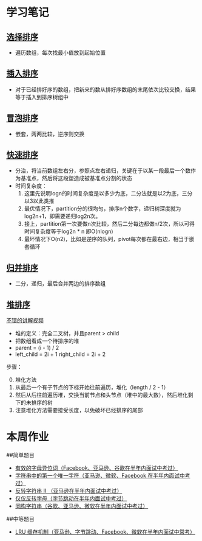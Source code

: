 # 学习笔记

## [选择排序](src/base_sort/SelectionSort.java)

* 遍历数组，每次找最小值放到起始位置

## [插入排序](src/base_sort/InsertSort.java)

* 对于已经排好序的数组，把新来的数从排好序数组的末尾依次比较交换，结果等于插入到排序树组中

## [冒泡排序](src/base_sort/BubbleSort.java)

* 嵌套，两两比较，逆序则交换

## [快速排序](src/base_sort/QuickSort.java)

* 分治，将当前数组左右分，参照点左右递归，关键在于以某一段最后一个数作为基准点，然后将这段塑造成被基准点分割的状态
* 时间复杂度：
    1. 这里先说明logn的时间复杂度是以多少为底，二分法就是以2为底，三分以3以此类推
    2. 最优情况下，partition分的很均匀，排序n个数字，递归树深度就为log2n+1，即需要递归log2n次。
    3. 接上，partition第一次要做n次比较，然后二分每边都做n/2次，所以可得时间复杂度等于log2n * n 即O(nlogn)
    4. 最坏情况下O(n2)，比如是逆序的队列，pivot每次都在最右边，相当于嵌套循环

## [归并排序](src/base_sort/MergeSort.java)

* 二分，递归，最后合并两边的排序数组

## [堆排序](src/base_sort/HeapSort.java)

[不错的讲解视频](https://www.bilibili.com/video/BV1Eb41147dK?from=search&seid=12997296966848263367)

* 堆的定义：完全二叉树，并且parent > child
* 把数组看成一个待排序的堆
* parent = (i - 1) / 2
* left_child = 2i + 1 right_child = 2i + 2

步骤：

0. 堆化方法
1. 从最后一个有子节点的下标开始往前遍历，堆化（length / 2 - 1）
2. 然后从后往前遍历堆，交换当前节点和头节点（堆中的最大数），然后堆化剩下的未排序的树
3. 注意堆化方法需要接受长度，以免破坏已经排序的尾部

# 本周作业

##简单题目
* [有效的字母异位词（Facebook、亚马逊、谷歌在半年内面试中考过）](src/home_work/L_242_有效的字母异位词.java)
* [字符串中的第一个唯一字符（亚马逊、微软、Facebook 在半年内面试中考过）](src/home_work/L_387_字符串中的第一个唯一字符.java)
* [反转字符串 II （亚马逊在半年内面试中考过）](src/home_work/L_541_反转字符串II.java)
* [仅仅反转字母（字节跳动在半年内面试中考过）](src/home_work/L_917_仅仅反转字母.java)
* [同构字符串（谷歌、亚马逊、微软在半年内面试中考过）](src/home_work/L_205_同构字符串.java)

##中等题目
* [LRU 缓存机制（亚马逊、字节跳动、Facebook、微软在半年内面试中常考）](src/home_work/L_146_LRU.java)
